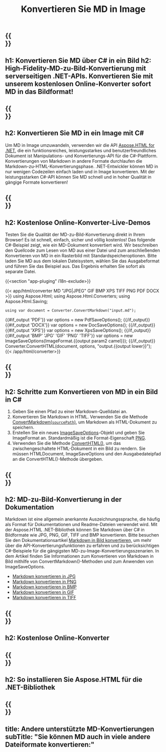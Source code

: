 ﻿---
translation: true
template: /templates/_template-conversion-child.md
title: Konvertieren Sie MD in Image
description: C#-Beispielcode für die Umwandlung von MD in Bild. Verwenden Sie einfach die Konverter-API innerhalb von ASP.NET oder einer beliebigen .NET-Anwendung. Probieren Sie den Online-MD-zu-Bild-Konverter kostenlos aus!
url: /net/conversion/md-to-image/
family: html
platformtag: net
feature: conversion
informat: MD
outformat: Image
otherformats: PDF DOCX XPS JPEG BMP GIF PNG TIFF HTML
howto: howtoMd
---

{{<section banner>}}
---
h1: Konvertieren Sie MD über C# in ein Bild
h2: High-Fidelity-MD-zu-Bild-Konvertierung mit serverseitigen .NET-APIs. Konvertieren Sie mit unserem kostenlosen Online-Konverter sofort MD in das Bildformat!
---

{{<section overview>}}
---
h2: Konvertieren Sie MD in ein Image mit C#
---

Um MD in Image umzuwandeln, verwenden wir die API [Aspose.HTML for .NET](https://products.aspose.com/html/net/), die ein funktionsreiches, leistungsstarkes und benutzerfreundliches Dokument ist Manipulations- und Konvertierungs-API für die C#-Plattform. Konvertierungen von Markdown in andere Formate durchlaufen die Markdown-zu-HTML-Konvertierungsphase. .NET-Entwickler können MD in nur wenigen Codezeilen einfach laden und in Image konvertieren. Mit der leistungsstarken C#-API können Sie MD schnell und in hoher Qualität in gängige Formate konvertieren!

{{<section demos>}}
---
h2: Kostenlose Online-Konverter-Live-Demos
---

Testen Sie die Qualität der MD-zu-Bild-Konvertierung direkt in Ihrem Browser! Es ist schnell, einfach, sicher und völlig kostenlos! Das folgende C#-Beispiel zeigt, wie ein MD-Dokument konvertiert wird. Wir beschreiben den Quellcode zum Lesen von MD aus einer Datei und zum anschließenden Konvertieren von MD in ein Rasterbild mit Standardspeicheroptionen. Bitte laden Sie MD aus dem lokalen Dateisystem, wählen Sie das Ausgabeformat und führen Sie das Beispiel aus. Das Ergebnis erhalten Sie sofort als separate Datei.

{{<section "app-pluging" i18n-exclude>}}

{{< app/html/converter MD "JPG|JPEG" GIF BMP XPS TIFF PNG PDF DOCX >}}
using Aspose.Html;
using Aspose.Html.Converters;
using Aspose.Html.Saving;

    using var document = Converter.ConvertMarkdown("input.md");
{{#if_output 'PDF'}}
    var options = new PdfSaveOptions();
{{/if_output}}
{{#if_output 'DOCX'}}
    var options = new DocSaveOptions();
{{/if_output}}
{{#if_output 'XPS'}}
    var options = new XpsSaveOptions();
{{/if_output}}
{{#if_output 'BMP' 'JPG' 'GIF' 'PNG' 'TIFF'}}
    var options = new ImageSaveOptions(ImageFormat.{{output param2 camel}});
{{/if_output}}
    Converter.ConvertHTML(document, options, "output.{{output lower}}");   
{{< /app/html/converter>}}


{{<section steps>}}
---
h2: Schritte zum Konvertieren von MD in ein Bild in C#
---
1. Geben Sie einen Pfad zu einer Markdown-Quelldatei an.
1. Konvertieren Sie Markdown in HTML. Verwenden Sie die Methode [ConvertMarkdown(`sourcePath`)](https://reference.aspose.com/html/net/aspose.html.converters/converter/convertmarkdown/#convertmarkdown_4), um Markdown als HTML-Dokument zu speichern.
1. Erstellen Sie ein neues [ImageSaveOptions](https://reference.aspose.com/html/net/aspose.html.saving/imagesaveoptions/)-Objekt und geben Sie ImageFormat an. Standardmäßig ist die Format-Eigenschaft [PNG](https://reference.aspose.com/html/net/aspose.html.rendering.image/imageformat/).
1. Verwenden Sie die Methode [ConvertHTML()](https://reference.aspose.com/html/net/aspose.html.converters/converter/converthtml/), um das zwischengeschaltete HTML-Dokument in ein Bild zu rendern. Sie müssen HTMLDocument, ImageSaveOptions und den Ausgabedateipfad an die ConvertHTML()-Methode übergeben.

{{<section documentation>}}
---
h2: MD-zu-Bild-Konvertierung in der Dokumentation
---

Markdown ist eine allgemein anerkannte Auszeichnungssprache, die häufig als Format für Dokumentationen und Readme-Dateien verwendet wird. Mit der Aspose.HTML .NET-Bibliothek können Sie Markdown über C# in Bildformate wie JPG, PNG, GIF, TIFF und BMP konvertieren. Bitte besuchen Sie den Dokumentationsartikel [Markdown in Bild konvertieren,](https://docs.aspose.com/html/net/converting-between-formats/markdown-to-image/) um mehr über die API-Konvertierungsfunktionen zu erfahren und zu berücksichtigen C#-Beispiele für die gängigsten MD-zu-Image-Konvertierungsszenarien. In dem Artikel finden Sie Informationen zum Konvertieren von Markdown in Bild mithilfe von ConvertMarkdown()-Methoden und zum Anwenden von ImageSaveOptions.
 - <a href="https://docs.aspose.com/html/net/converting-between-formats/markdown-to-image/#convert-markdown-to-jpg" target="_blank">Markdown konvertieren in JPG</a>
 - <a href="https://docs.aspose.com/html/net/converting-between-formats/markdown-to-image/#convert-markdown-to-png" target="_blank">Markdown konvertieren in PNG</a>
 - <a href="https://docs.aspose.com/html/net/converting-between-formats/markdown-to-image/#convert-markdown-to-bmp" target="_blank">Markdown konvertieren in BMP</a>
 - <a href="https://docs.aspose.com/html/net/converting-between-formats/markdown-to-image/#convert-markdown-to-gif" target="_blank">Markdown konvertieren in GIF</a>
 - <a href="https://docs.aspose.com/html/net/converting-between-formats/markdown-to-image/#convert-markdown-to-tiff" target="_blank">Markdown konvertieren in TIFF</a>



{{<section online-converters>}}
---
h2: Kostenlose Online-Konverter
---

{{<section get-started>}}
---
h2: So installieren Sie Aspose.HTML für die .NET-Bibliothek
---

{{<section other-conversions>}}
---
title: Andere unterstützte MD-Konvertierungen
subTitle: "Sie können MD auch in viele andere Dateiformate konvertieren:"
---
